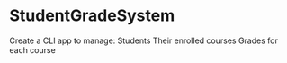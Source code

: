 # StudentGradeSystem
Create a CLI app to manage:  Students  Their enrolled courses  Grades for each course
